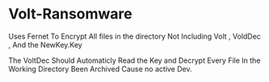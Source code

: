 # Volt-Ransomware
Uses Fernet To Encrypt All files in the directory Not Including Volt , VoldDec , And the NewKey.Key

The VoltDec Should Automaticly Read the Key and Decrypt Every File In the Working Directory
Been Archived Cause no active Dev.
